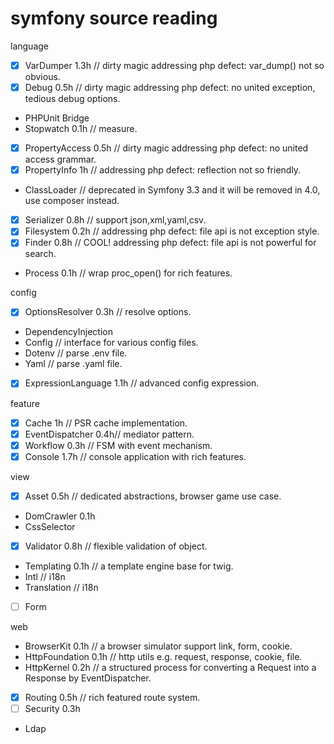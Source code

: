 # symfony source reading

language
- [x] VarDumper 1.3h // dirty magic addressing php defect: var_dump() not so obvious.
- [x] Debug 0.5h // dirty magic addressing php defect: no united exception, tedious debug options.
- PHPUnit Bridge
- Stopwatch 0.1h // measure.
- [x] PropertyAccess 0.5h // dirty magic addressing php defect: no united access grammar.
- [x] PropertyInfo 1h // addressing php defect: reflection not so friendly.
- ClassLoader // deprecated in Symfony 3.3 and it will be removed in 4.0, use composer instead.
- [x] Serializer 0.8h // support json,xml,yaml,csv.
- [x] Filesystem 0.2h // addressing php defect: file api is not exception style.
- [x] Finder 0.8h // COOL! addressing php defect: file api is not powerful for search.
- Process 0.1h // wrap proc_open() for rich features.

config
- [x] OptionsResolver 0.3h // resolve options.
- DependencyInjection
- Config // interface for various config files.
- Dotenv // parse .env file.
- Yaml // parse .yaml file.
- [x] ExpressionLanguage 1.1h // advanced config expression.

feature
- [x] Cache 1h // PSR cache implementation.
- [x] EventDispatcher 0.4h// mediator pattern.
- [x] Workflow 0.3h // FSM with event mechanism.
- [x] Console 1.7h // console application with rich features.

view
- [x] Asset 0.5h // dedicated abstractions, browser game use case.
- DomCrawler 0.1h
- CssSelector
- [x] Validator 0.8h // flexible validation of object.
- Templating 0.1h // a template engine base for twig.
- Intl // i18n
- Translation // i18n
- [ ] Form

web
- BrowserKit 0.1h // a browser simulator support link, form, cookie.
- HttpFoundation 0.1h // http utils e.g. request, response, cookie, file.
- HttpKernel 0.2h // a structured process for converting a Request into a Response by EventDispatcher.
- [x] Routing 0.5h // rich featured route system.
- [ ] Security 0.3h
- Ldap

